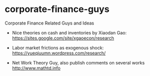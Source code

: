 # corporate-finance-guys
Corporate Finance Related Guys and Ideas



- Nice theories on cash and inventories by Xiaodan Gao:  
https://sites.google.com/site/xgaoecon/research

- Labor market frictions as exogenous shock:          
https://yueqiuumn.wordpress.com/research/

- Net Work Theory Guy, also publish comments on several works
http://www.mathtd.info

